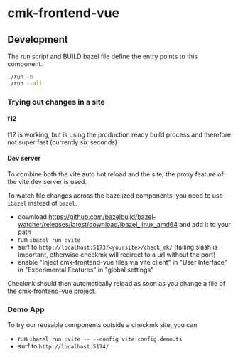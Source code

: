 # cmk-frontend-vue

## Development

The run script and BUILD bazel file define the entry points to this
component.

```sh
./run -h
./run --all
```

### Trying out changes in a site

#### f12

f12 is working, but is using the production ready build process and therefore not
super fast (currently six seconds)

#### Dev server

To combine both the vite auto hot reload and the site, the proxy feature of the
vite dev server is used.

To watch file changes across the bazelized components, you need to use
`ibazel` instead of `bazel`.

* download https://github.com/bazelbuild/bazel-watcher/releases/latest/download/ibazel_linux_amd64
  and add it to your path
* run `ibazel run :vite`
* surf to `http://localhost:5173/<yoursite>/check_mk/` (tailing slash is
  important, otherwise checkmk will redirect to a url without the port)
* enable "Inject cmk-frontend-vue files via vite client" in "User Interface"
  in "Experimental Features" in "global settings"

Checkmk should then automatically reload as soon as you change a file of the
cmk-frontend-vue project.

### Demo App

To try our reusable components outside a checkmk site, you can

* run `ibazel run :vite -- --config vite.config.demo.ts`
* surf to `http://localhost:5174/`
